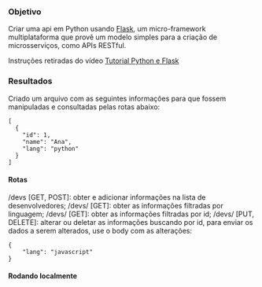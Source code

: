 ### Objetivo

Criar uma api em Python usando [Flask](https://flask-ptbr.readthedocs.io/en/latest/), um micro-framework multiplataforma que provê um modelo simples para a criação de microsserviços, como APIs RESTful.

Instruções retiradas do vídeo [Tutorial Python e Flask](https://www.youtube.com/watch?v=N6cZ6aHvLYs)

### Resultados

Criado um arquivo com as seguintes informações para que fossem manipuladas e consultadas pelas rotas abaixo:

```
[
  {
    "id": 1,
    "name": "Ana",
    "lang": "python"
  }
]
```

#### Rotas

/devs [GET, POST]: obter e adicionar informações na lista de desenvolvedores;
/devs/<lang> [GET]: obter as informações filtradas por linguagem;
/devs/<id> [GET]: obter as informações filtradas por id;
/devs/<id> [PUT, DELETE]: alterar ou deletar as informações buscando por id, para enviar os dados a serem alterados, use o body com as alterações:

```
{
    "lang": "javascript"
}

```

#### Rodando localmente
